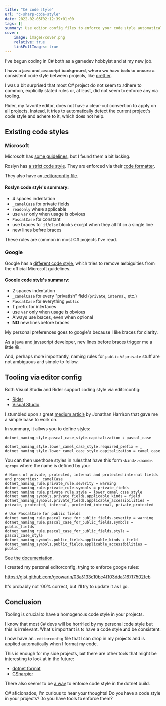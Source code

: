 ```yaml
---
title: "C# code style"
url: "c-sharp-code-style"
date: 2022-02-05T02:12:39+01:00
tags: []
summary: Use editor config files to enforce your code style automatically!
cover:
    image: images/cover.png
    relative: true
    linkFullImages: true
---
```


I've begun coding in C# both as a gamedev hobbyist and at my new job.

I have a java and javascript background, where we have tools to ensure a
consistent code style between projects, like [prettier](https://prettier.io/).

I was a bit surprised that most C# project do not seem to adhere to common, explicitly stated rules or,
at least, did not seem to enforce any via tooling.

Rider, my favorite editor, does not have a clear-cut convention to apply on all projects.
Instead, it tries to automatically detect the current project's code style and adhere to it,
which does not help.

## Existing code styles

### Microsoft

Microsoft has [some guidelines](https://docs.microsoft.com/en-us/dotnet/standard/design-guidelines/naming-guidelines),
but I found them a bit lacking. 

Roslyn has [a strict code style](https://github.com/dotnet/corefx/blob/master/Documentation/coding-guidelines/coding-style.md).
They are enforced via their [code formatter](https://github.com/dotnet/codeformatter).

They also have an [.editorconfig file](https://github.com/dotnet/roslyn/blob/main/.editorconfig).

#### Roslyn code style's summary:

- 4 spaces indentation
- `_camelCase` for private fields
- `readonly` where applicable
- use `var` only when usage is obvious
- `PascalCase` for constant 
- use braces for `if`/`else` blocks except when they all fit on a single line
- new lines before braces

These rules are common in most C# projects I've read.

### Google

Google has a [different code style](https://google.github.io/styleguide/csharp-style.html), which
tries to remove ambiguities from the official Microsoft guidelines.

#### Google code style's summary:

- 2 spaces indentation
- `_camelCase` for every "privatish" field (`private`, `internal`, etc.)
- `PascalCase` for everything `public`
- `I` prefix for interfaces
- use `var` only when usage is obvious
- Always use braces, even when optional
- **NO** new lines before braces

My personal preferences goes to google's because I like braces for clarity.

As a java and javascript developer, new lines before braces trigger me a little 😀.

And, perhaps more importantly, naming rules for `public` vs `private` stuff are not ambiguous
and simple to follow.

## Tooling via editor config

Both Visual Studio and Rider support coding style via editorconfig:

 - [Rider](https://www.jetbrains.com/help/rider/2021.3/Using_EditorConfig.html)
 - [Visual Studio](https://docs.microsoft.com/en-us/visualstudio/ide/code-styles-and-code-cleanup?view=vs-2022)

I stumbled upon a great [medium article](https://jonjam.medium.com/c-code-style-using-editorconfig-9d38de65527d) by Jonathan Harrison
that gave me a simple base to work on.

In summary, it allows you to define styles:

```config
dotnet_naming_style.pascal_case_style.capitalization = pascal_case
                    
dotnet_naming_style.lower_camel_case_style.required_prefix = _
dotnet_naming_style.lower_camel_case_style.capitalization = camel_case
```

You can then use those styles in rules that have this form `<kind>.<name>.<prop>` where the
name is defined by you:

```config
# Names of private, protected, internal and protected internal fields and properties: _camelCase
dotnet_naming_rule.private_rule.severity = warning
dotnet_naming_rule.private_rule.symbols = private_fields
dotnet_naming_rule.private_rule.style = lower_camel_case_style
dotnet_naming_symbols.private_fields.applicable_kinds = field
dotnet_naming_symbols.private_fields.applicable_accessibilities = private, protected, internal, protected_internal, private_protected

# Use PascalCase for public fields
dotnet_naming_rule.pascal_case_for_public_fields.severity = warning
dotnet_naming_rule.pascal_case_for_public_fields.symbols = public_fields
dotnet_naming_rule.pascal_case_for_public_fields.style = pascal_case_style
dotnet_naming_symbols.public_fields.applicable_kinds = field
dotnet_naming_symbols.public_fields.applicable_accessibilities = public
```

See [the documentation](https://docs.microsoft.com/en-us/dotnet/fundamentals/code-analysis/style-rules/language-rules#net-style-rules).


I created my personal editorconfig, trying to enforce google rules:

https://gist.github.com/geowarin/03a8133c10bc4f103dda3167f7502feb

It's probably not 100% correct, but I'll try to update it as I go.

## Conclusion

Tooling is crucial to have a homogenous code style in your projects.

I know that most C# devs will be horrified by my personal code style but this is
irrelevant. What's important is to have a code style and be consistent.

I now have an `.editorconfig` file that I can drop in my projects and is applied automatically
when I format my code.

This is enough for my side projects, but there are other tools that might be interesting
to look at in the future:

- [dotnet format](https://github.com/dotnet/format)
- [CSharpier](https://github.com/belav/csharpier) 

There also seems to be [a way](https://docs.microsoft.com/en-us/dotnet/core/project-sdk/msbuild-props#enforcecodestyleinbuild) 
to enforce code style in the dotnet build.

C# aficionados, I'm curious to hear your thoughts! Do you have a code style in your projects?
Do you have tools to enforce them?
